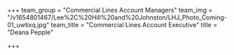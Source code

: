 +++
team_group = "Commercial Lines Account Managers"
team_img = "/v1654801467/Lee%2C%20Hill%20and%20Johnston/LHJ_Photo_Coming-01_uwtixq.jpg"
team_title = "Commercial Lines Account Executive"
title = "Deana Pepple"

+++
